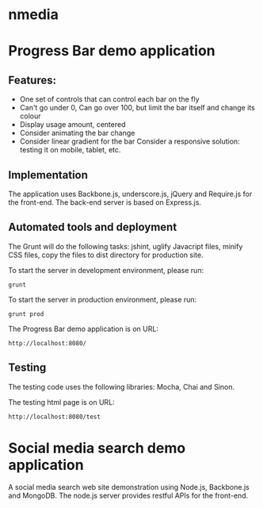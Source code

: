 nmedia
======

# Progress Bar demo application

## Features:
* One set of controls that can control each bar on the fly 
* Can't go under 0, Can go over 100, but limit the bar itself and change its colour 
* Display usage amount, centered 
* Consider animating the bar change 
* Consider linear gradient for the bar Consider a responsive solution: testing it on mobile, tablet, etc.

## Implementation
The application uses Backbone.js, underscore.js, jQuery and Require.js for the front-end. The back-end server is based on Express.js.

## Automated tools and deployment

The Grunt will do the following tasks: jshint, uglify Javacript files, minify CSS files, copy the files to dist directory for production site.

To start the server in development environment, please run:

```
grunt
```
To start the server in production environment, please run:
```
grunt prod
```
The Progress Bar demo application is on URL:
```
http://localhost:8080/
```
## Testing

The testing code uses the following libraries: Mocha, Chai and Sinon.

The testing html page is on URL:
```
http://localhost:8080/test
```

# Social media search demo application

A social media search web site demonstration using Node.js, Backbone.js and MongoDB. The node.js server provides restful APIs for the front-end.


